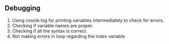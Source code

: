 ## Debugging

1.  Using cosole.log for printing variables intermediately to check for errors.
2.  Checking if variable names are proper.
3.  Checking if all the syntax is correct.
4.  Not making errors  in loop regarding the index variable